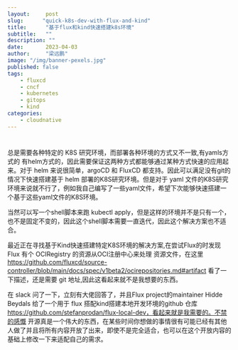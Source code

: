 ```yaml
---
layout:     post 
slug:      "quick-k8s-dev-with-flux-and-kind"
title:      "基于flux和kind快速搭建k8s环境"
subtitle:   ""
description: ""
date:       2023-04-03
author:     "梁远鹏"
image: "/img/banner-pexels.jpg"
published: false
tags:
    - fluxcd 
    - cncf
    - kubernetes
    - gitops
    - kind
categories: 
    - cloudnative
---
```


# 

总是需要各种特定的 K8S 研究环境，而部署各种环境的方式又不一致,有yamls方式的 有helm方式的，因此需要保证这两种方式都能够通过某种方式快速的应用起来。对于 helm 来说很简单，argoCD 和 FluxCD 都支持。因此可以满足没有git的情况下快速搭建基于 helm 部署的K8S研究环境。但是对于 yaml 文件的K8S研究环境来说就不行了，例如我自己编写了一些yaml文件，希望下次能够快速搭建一个基于这些yaml文件的K8S环境。


当然可以写一个shell脚本来跑 kubectl apply，但是这样的环境并不是只有一个，也不是固定不变的，因此这个shell脚本需要一直迭代，因此这个解决方案也不适合。

最近正在寻找基于Kind快速搭建特定K8S环境的解决方案,在尝试Flux的时发现 Flux 有个 OCIRegistry 的资源从OCI注册中心来处理 资源文件，在这里 https://github.com/fluxcd/source-controller/blob/main/docs/spec/v1beta2/ocirepositories.md#artifact 看了一下描述，还是需要 git 地址,因此这看起来就不是我想要的东西。

在 slack 问了一下，立刻有大佬回答了，并且Flux project的maintainer Hidde Beydals 给了一个用于 flux 搭配kind搭建本地开发环境的github 仓库 https://github.com/stefanprodan/flux-local-dev，看起来就是我需要的。不禁的感慨 开源真是一个伟大的东西，在某些时间你想做的事情很有可能已经有其他人做了并且将所有内容开放了出来，即使不是完全适合，也可以在这个开放内容的基础上修改一下来适配自己的需求。
